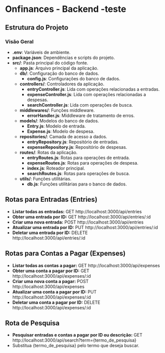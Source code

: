 # Onfinances - Backend -teste

## Estrutura do Projeto

### Visão Geral

- **.env**: Variáveis de ambiente.
- **package.json**: Dependências e scripts do projeto.
- **src/**: Pasta principal do código fonte.
  - **app.js**: Arquivo principal da aplicação.
  - **db/**: Configuração do banco de dados.
    - **config.js**: Configurações do banco de dados.
  - **controllers/**: Controladores da aplicação.
    - **entryController.js**: Lida com operações relacionadas a entradas.
    - **expenseController.js**: Lida com operações relacionadas a despesas.
    - **searchController.js**: Lida com operações de busca.
  - **middlewares/**: Funções middleware.
    - **errorHandler.js**: Middleware de tratamento de erros.
  - **models/**: Modelos do banco de dados.
    - **Entry.js**: Modelo de entrada.
    - **Expense.js**: Modelo de despesa.
  - **repositories/**: Camada de acesso a dados.
    - **entryRepository.js**: Repositório de entradas.
    - **expenseRepository.js**: Repositório de despesas.
  - **routes/**: Rotas da aplicação.
    - **entryRoutes.js**: Rotas para operações de entrada.
    - **expenseRoutes.js**: Rotas para operações de despesa.
    - **index.js**: Roteador principal.
    - **searchRoutes.js**: Rotas para operações de busca.
  - **utils/**: Funções utilitárias.
    - **db.js**: Funções utilitárias para o banco de dados.

## Rotas para Entradas (Entries)

- **Listar todas as entradas:** GET http://localhost:3000/api/entries
- **Obter uma entrada por ID:** GET http://localhost:3000/api/entries/:id
- **Criar uma nova entrada:** POST http://localhost:3000/api/entries
- **Atualizar uma entrada por ID:** PUT http://localhost:3000/api/entries/:id
- **Deletar uma entrada por ID:** DELETE http://localhost:3000/api/entries/:id

## Rotas para Contas a Pagar (Expenses)

- **Listar todas as contas a pagar:** GET http://localhost:3000/api/expenses
- **Obter uma conta a pagar por ID:** GET http://localhost:3000/api/expenses/:id
- **Criar uma nova conta a pagar:** POST http://localhost:3000/api/expenses
- **Atualizar uma conta a pagar por ID:** PUT http://localhost:3000/api/expenses/:id
- **Deletar uma conta a pagar por ID:** DELETE http://localhost:3000/api/expenses/:id

## Rota de Pesquisa

- **Pesquisar entradas e contas a pagar por ID ou descrição:** GET http://localhost:3000/api/search?term={termo_de_pesquisa}
- Substitua {termo_de_pesquisa} pelo termo que deseja buscar.
